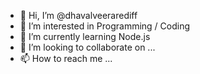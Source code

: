 - 👋 Hi, I’m @dhavalveerarediff
- 👀 I’m interested in Programming / Coding
- 🌱 I’m currently learning Node.js
- 💞️ I’m looking to collaborate on ...
- 📫 How to reach me ...

<!---
dhavalveerarediff/dhavalveerarediff is a ✨ special ✨ repository because its `README.md` (this file) appears on your GitHub profile.
You can click the Preview link to take a look at your changes.
--->

